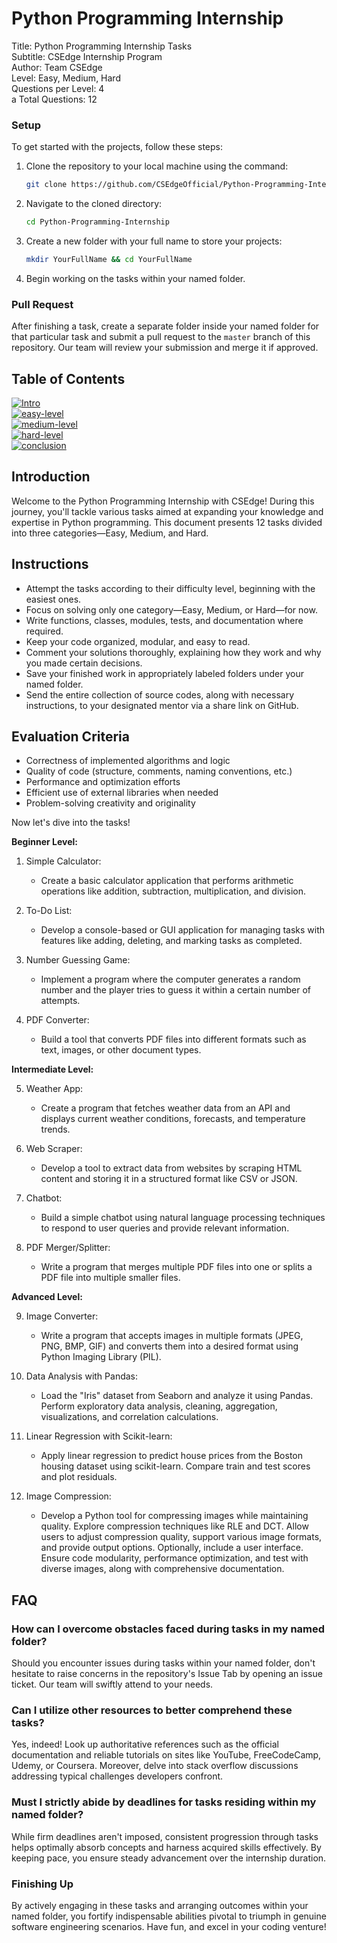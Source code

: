 Python Programming Internship 
==============================

Title: Python Programming Internship Tasks <br>
Subtitle: CSEdge Internship Program <br>
Author: Team CSEdge <br>
Level: Easy, Medium, Hard <br>
Questions per Level: 4 <br>a
Total Questions: 12 <br>

### Setup

To get started with the projects, follow these steps:

1. Clone the repository to your local machine using the command:
   ```bash
   git clone https://github.com/CSEdgeOfficial/Python-Programming-Internship
   ```
2. Navigate to the cloned directory:
   ```bash
   cd Python-Programming-Internship
   ```
3. Create a new folder with your full name to store your projects:
   ```bash
   mkdir YourFullName && cd YourFullName
   ```
4. Begin working on the tasks within your named folder.

### Pull Request

After finishing a task, create a separate folder inside your named folder for that particular task and submit a pull request to the `master` branch of this repository. Our team will review your submission and merge it if approved.

Table of Contents
-----------------

<a href="#introduction"><img alt="Intro" src="https://img.shields.io/badge/Introduction%20-%23E34F26.svg?&style=for-the-badge"/></a> <br>
<a href="#easy-level"><img alt="easy-level" src="https://img.shields.io/badge/Easy Level%20-%23E34F26.svg?&style=for-the-badge"/></a> <br>
<a href="#medium-level"><img alt="medium-level" src="https://img.shields.io/badge/Medium Level%20-%23E34F26.svg?&style=for-the-badge"/></a> <br>
<a href="#hard-level"><img alt="hard-level" src="https://img.shields.io/badge/Hard Level%20-%23E34F26.svg?&style=for-the-badge"/></a> <br>
<a href="#conclusion"><img alt="conclusion" src="https://img.shields.io/badge/Conclusion%20-%23E34F26.svg?&style=for-the-badge"/></a> <br>

<a id="introduction"></a>

Introduction
------------

Welcome to the Python Programming Internship with CSEdge! During this journey, you'll tackle various tasks aimed at expanding your knowledge and expertise in Python programming. This document presents 12 tasks divided into three categories—Easy, Medium, and Hard.

Instructions
------------

- Attempt the tasks according to their difficulty level, beginning with the easiest ones.
- Focus on solving only one category—Easy, Medium, or Hard—for now.
- Write functions, classes, modules, tests, and documentation where required.
- Keep your code organized, modular, and easy to read.
- Comment your solutions thoroughly, explaining how they work and why you made certain decisions.
- Save your finished work in appropriately labeled folders under your named folder.
- Send the entire collection of source codes, along with necessary instructions, to your designated mentor via a share link on GitHub.

Evaluation Criteria
-------------------

- Correctness of implemented algorithms and logic
- Quality of code (structure, comments, naming conventions, etc.)
- Performance and optimization efforts
- Efficient use of external libraries when needed
- Problem-solving creativity and originality

Now let's dive into the tasks!

<a id="easy-level"></a>

**Beginner Level:**

1. Simple Calculator:
   - Create a basic calculator application that performs arithmetic operations like addition, subtraction, multiplication, and division.

2. To-Do List:
   - Develop a console-based or GUI application for managing tasks with features like adding, deleting, and marking tasks as completed.

3. Number Guessing Game:
   - Implement a program where the computer generates a random number and the player tries to guess it within a certain number of attempts.

4. PDF Converter:
   - Build a tool that converts PDF files into different formats such as text, images, or other document types.
  
<a id="medium-level"></a>

**Intermediate Level:**

5. Weather App:
   - Create a program that fetches weather data from an API and displays current weather conditions, forecasts, and temperature trends.

6. Web Scraper:
   - Develop a tool to extract data from websites by scraping HTML content and storing it in a structured format like CSV or JSON.

7. Chatbot:
   - Build a simple chatbot using natural language processing techniques to respond to user queries and provide relevant information.

8. PDF Merger/Splitter:
   - Write a program that merges multiple PDF files into one or splits a PDF file into multiple smaller files.
  
<a id="hard-level"></a>


**Advanced Level:**

9. Image Converter:
   - Write a program that accepts images in multiple formats (JPEG, PNG, BMP, GIF) and converts them into a desired format using Python Imaging Library (PIL).

10. Data Analysis with Pandas:
    - Load the "Iris" dataset from Seaborn and analyze it using Pandas. Perform exploratory data analysis, cleaning, aggregation, visualizations, and correlation calculations.

11. Linear Regression with Scikit-learn:
    - Apply linear regression to predict house prices from the Boston housing dataset using scikit-learn. Compare train and test scores and plot residuals.

12. Image Compression:
    - Develop a Python tool for compressing images while maintaining quality. Explore compression techniques like RLE and DCT. Allow users to adjust compression quality, support various image formats, and provide output options. Optionally, include a user interface. Ensure code modularity, performance optimization, and test with diverse images, along with comprehensive documentation.
   
<a id="conclusion"></a>

FAQ
---

### How can I overcome obstacles faced during tasks in my named folder?

Should you encounter issues during tasks within your named folder, don't hesitate to raise concerns in the repository's Issue Tab by opening an issue ticket. Our team will swiftly attend to your needs.

### Can I utilize other resources to better comprehend these tasks?

Yes, indeed! Look up authoritative references such as the official documentation and reliable tutorials on sites like YouTube, FreeCodeCamp, Udemy, or Coursera. Moreover, delve into stack overflow discussions addressing typical challenges developers confront.

### Must I strictly abide by deadlines for tasks residing within my named folder?

While firm deadlines aren't imposed, consistent progression through tasks helps optimally absorb concepts and harness acquired skills effectively. By keeping pace, you ensure steady advancement over the internship duration.

### Finishing Up

By actively engaging in these tasks and arranging outcomes within your named folder, you fortify indispensable abilities pivotal to triumph in genuine software engineering scenarios. Have fun, and excel in your coding venture!
